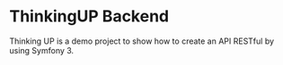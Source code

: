 # ThinkingUP Backend

Thinking UP is a demo project to show how to create an API RESTful by using Symfony 3.
